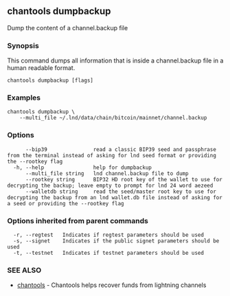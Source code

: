 ## chantools dumpbackup

Dump the content of a channel.backup file

### Synopsis

This command dumps all information that is inside a 
channel.backup file in a human readable format.

```
chantools dumpbackup [flags]
```

### Examples

```
chantools dumpbackup \
	--multi_file ~/.lnd/data/chain/bitcoin/mainnet/channel.backup
```

### Options

```
      --bip39               read a classic BIP39 seed and passphrase from the terminal instead of asking for lnd seed format or providing the --rootkey flag
  -h, --help                help for dumpbackup
      --multi_file string   lnd channel.backup file to dump
      --rootkey string      BIP32 HD root key of the wallet to use for decrypting the backup; leave empty to prompt for lnd 24 word aezeed
      --walletdb string     read the seed/master root key to use for decrypting the backup from an lnd wallet.db file instead of asking for a seed or providing the --rootkey flag
```

### Options inherited from parent commands

```
  -r, --regtest   Indicates if regtest parameters should be used
  -s, --signet    Indicates if the public signet parameters should be used
  -t, --testnet   Indicates if testnet parameters should be used
```

### SEE ALSO

* [chantools](chantools.md)	 - Chantools helps recover funds from lightning channels

